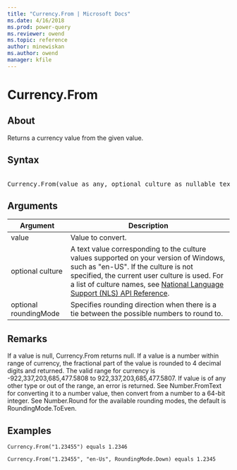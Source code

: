 ```yaml
---
title: "Currency.From | Microsoft Docs"
ms.date: 4/16/2018
ms.prod: power-query
ms.reviewer: owend
ms.topic: reference
author: minewiskan
ms.author: owend
manager: kfile
---
```

# Currency.From

  
## About  
Returns a currency value from the given value.  
  
## Syntax

<pre> 
Currency.From(value as any, optional culture as nullable text, optional roundingMode as nullable number) as nullable number  
</pre>
  
## Arguments  
  
|Argument|Description|  
|------------|---------------|  
|value|Value to convert.|  
|optional culture|A text value corresponding to the culture values supported on your version of Windows, such as "en-US". If the culture is not specified, the current user culture is used. For a list of culture names, see [National Language Support (NLS) API Reference](https://msdn.microsoft.com/en-us/goglobal/bb896001.aspx).|  
|optional roundingMode|Specifies rounding direction when there is a tie between the possible numbers to round to.|  
  
## Remarks  
If a value is null, Currency.From returns null.  If a value is a number within range of currency, the fractional part of the value is rounded to 4 decimal digits and returned. The valid range for currency is -922,337,203,685,477.5808 to 922,337,203,685,477.5807. If value is of any other type or out of the range, an error is returned. See Number.FromText for converting it to a number value, then convert from a number to a 64-bit integer. See Number.Round for the available rounding modes, the default is RoundingMode.ToEven.  
  
## Examples  
  
```powerquery-m 
Currency.From("1.23455") equals 1.2346  
```  
  
```powerquery-m  
Currency.From("1.23455", "en-Us", RoundingMode.Down) equals 1.2345  
```  
